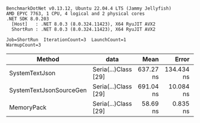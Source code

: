 ```

BenchmarkDotNet v0.13.12, Ubuntu 22.04.4 LTS (Jammy Jellyfish)
AMD EPYC 7763, 1 CPU, 4 logical and 2 physical cores
.NET SDK 8.0.203
  [Host]   : .NET 8.0.3 (8.0.324.11423), X64 RyuJIT AVX2
  ShortRun : .NET 8.0.3 (8.0.324.11423), X64 RyuJIT AVX2

Job=ShortRun  IterationCount=3  LaunchCount=1  
WarmupCount=3  

```
| Method                  | data                 | Mean      | Error      | StdDev   | Min       | Max       | Gen0   | Allocated |
|------------------------ |--------------------- |----------:|-----------:|---------:|----------:|----------:|-------:|----------:|
| SystemTextJson          | Seria(...)Class [29] | 637.27 ns | 134.434 ns | 7.369 ns | 630.48 ns | 645.11 ns | 0.0038 |     392 B |
| SystemTextJsonSourceGen | Seria(...)Class [29] | 691.04 ns |  10.084 ns | 0.553 ns | 690.41 ns | 691.43 ns | 0.0048 |     464 B |
| MemoryPack              | Seria(...)Class [29] |  58.69 ns |   0.835 ns | 0.046 ns |  58.64 ns |  58.72 ns | 0.0014 |     120 B |
